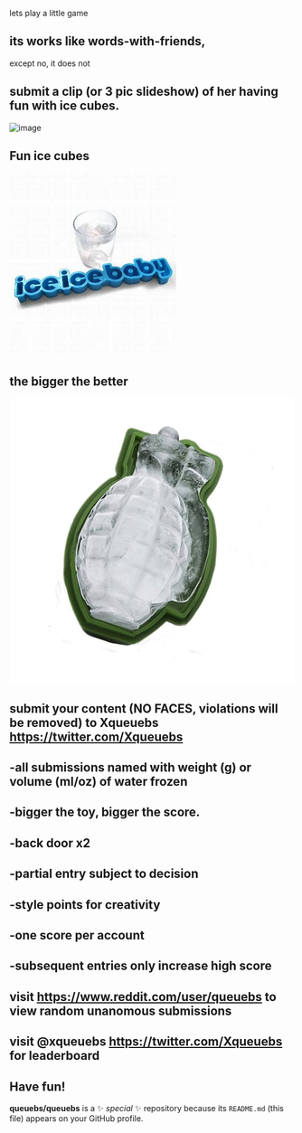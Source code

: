
lets play a little game



its works like words-with-friends,
---
except no, it does not

submit a clip (or 3 pic slideshow) of her having fun with ice cubes.
---
![image](https://github.com/queuebs/queuebs/assets/149130028/91987227-380c-49a8-a6d2-4c48265f0f27)

Fun ice cubes
---
![iceicebaby](https://github.com/queuebs/queuebs/blob/main/OIP%20(2).jpg)

the bigger the better
---
![grenade](https://github.com/queuebs/queuebs/blob/main/grenade_icve_cube.jpg)

submit your content (NO FACES, violations will be removed) to Xqueuebs https://twitter.com/Xqueuebs
---
  -all submissions named with weight (g) or volume (ml/oz) of water frozen 
---
  -bigger the toy, bigger the score.
---
  -back door x2
---
  -partial entry subject to decision
---
  -style points for creativity
---
  -one score per account
---
  -subsequent entries only increase high score
---

visit https://www.reddit.com/user/queuebs to view random unanomous submissions
---

visit @xqueuebs https://twitter.com/Xqueuebs for leaderboard
---

Have fun!
---
**queuebs/queuebs** is a ✨ _special_ ✨ repository because its `README.md` (this file) appears on your GitHub profile.


